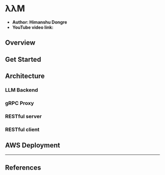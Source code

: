 # λλM

+ **Author: Himanshu Dongre**
+ **YouTube video link:**

## Overview

## Get Started

## Architecture

### LLM Backend

### gRPC Proxy

### RESTful server

### RESTful client

## AWS Deployment

---

## References
